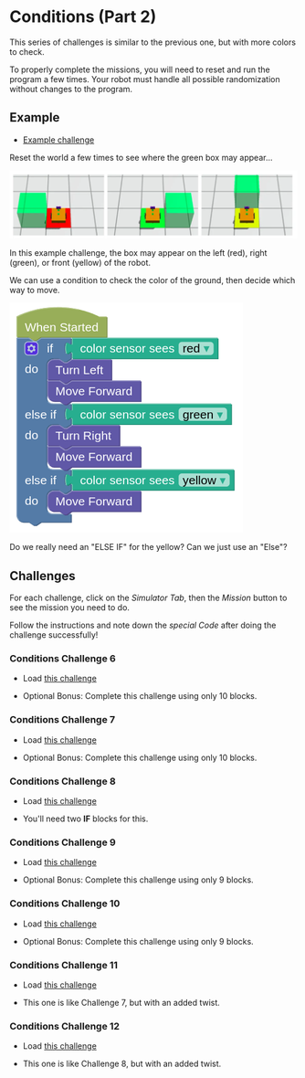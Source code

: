 # Conditions (Part 2)

This series of challenges is similar to the previous one, but with more colors to check.

<div class="important">
To properly complete the missions, you will need to reset and run the program a few times.
Your robot must handle all possible randomization without changes to the program.
</div>

## Example

- [Example challenge](https://gears.aposteriori.com.sg/index.html?worldJSON=https%3A%2F%2Ffiles.aposteriori.com.sg%2Fget%2FZRWmoNHhhM.json&filterBlocksJSON=https%3A%2F%2Ffiles.aposteriori.com.sg%2Fget%2F352uaPiDN7.json&worldScripts=challenges_basic)


Reset the world a few times to see where the green box may appear...

![](images/challenge7.webp)

In this example challenge, the box may appear on the left (red), right (green), or front (yellow) of the robot.

We can use a condition to check the color of the ground, then decide which way to move.

![](images/challenge7Solution.webp)

<div class="think">
Do we really need an "ELSE IF" for the yellow? Can we just use an "Else"?
</div>

## Challenges

For each challenge, click on the *Simulator Tab*, then the *Mission* button to see the mission you need to do.

Follow the instructions and note down the *special Code* after doing the challenge successfully!

### Conditions Challenge 6

- Load [this challenge](https://gears.aposteriori.com.sg/index.html?worldJSON=https%3A%2F%2Ffiles.aposteriori.com.sg%2Fget%2FTJz7Rdjp4M.json&filterBlocksJSON=https%3A%2F%2Ffiles.aposteriori.com.sg%2Fget%2F352uaPiDN7.json&worldScripts=challenges_basic)

- Optional Bonus: Complete this challenge using only 10 blocks.

### Conditions Challenge 7

- Load [this challenge](https://gears.aposteriori.com.sg/index.html?worldJSON=https%3A%2F%2Ffiles.aposteriori.com.sg%2Fget%2FenaXkSGzyn.json&filterBlocksJSON=https%3A%2F%2Ffiles.aposteriori.com.sg%2Fget%2F352uaPiDN7.json&worldScripts=challenges_basic)

- Optional Bonus: Complete this challenge using only 10 blocks.

### Conditions Challenge 8

- Load [this challenge](https://gears.aposteriori.com.sg/index.html?worldJSON=https%3A%2F%2Ffiles.aposteriori.com.sg%2Fget%2FHWJ4amgGtU.json&filterBlocksJSON=https%3A%2F%2Ffiles.aposteriori.com.sg%2Fget%2F352uaPiDN7.json&worldScripts=challenges_basic)

- You'll need two **IF** blocks for this.

### Conditions Challenge 9

- Load [this challenge](https://gears.aposteriori.com.sg/index.html?worldJSON=https%3A%2F%2Ffiles.aposteriori.com.sg%2Fget%2FMewaArKBhA.json&filterBlocksJSON=https%3A%2F%2Ffiles.aposteriori.com.sg%2Fget%2F352uaPiDN7.json&worldScripts=challenges_basic)

- Optional Bonus: Complete this challenge using only 9 blocks.

### Conditions Challenge 10

- Load [this challenge](https://gears.aposteriori.com.sg/index.html?worldJSON=https%3A%2F%2Ffiles.aposteriori.com.sg%2Fget%2FkDt6NbkPSN.json&filterBlocksJSON=https%3A%2F%2Ffiles.aposteriori.com.sg%2Fget%2F352uaPiDN7.json&worldScripts=challenges_basic)

- Optional Bonus: Complete this challenge using only 9 blocks.

### Conditions Challenge 11

- Load [this challenge](https://gears.aposteriori.com.sg/index.html?worldJSON=https%3A%2F%2Ffiles.aposteriori.com.sg%2Fget%2FeY8KAwjFkz.json&filterBlocksJSON=https%3A%2F%2Ffiles.aposteriori.com.sg%2Fget%2F352uaPiDN7.json&worldScripts=challenges_basic)

- This one is like Challenge 7, but with an added twist.

### Conditions Challenge 12

- Load [this challenge](https://gears.aposteriori.com.sg/index.html?worldJSON=https%3A%2F%2Ffiles.aposteriori.com.sg%2Fget%2FrF3bd8K2cn.json&filterBlocksJSON=https%3A%2F%2Ffiles.aposteriori.com.sg%2Fget%2F352uaPiDN7.json&worldScripts=challenges_basic)

- This one is like Challenge 8, but with an added twist.
